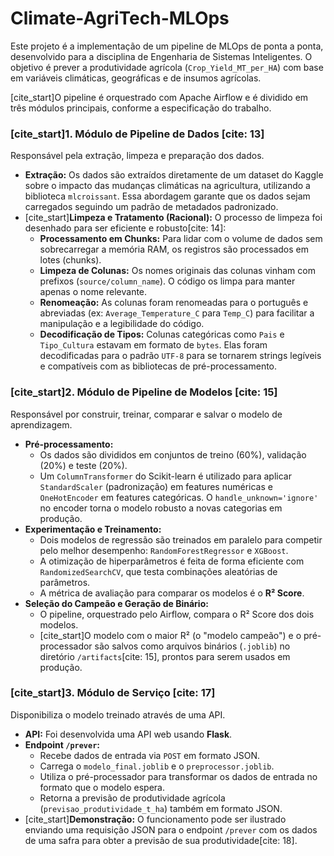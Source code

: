 # Climate-AgriTech-MLOps

Este projeto é a implementação de um pipeline de MLOps de ponta a ponta, desenvolvido para a disciplina de Engenharia de Sistemas Inteligentes. O objetivo é prever a produtividade agrícola (`Crop_Yield_MT_per_HA`) com base em variáveis climáticas, geográficas e de insumos agrícolas.

[cite_start]O pipeline é orquestrado com Apache Airflow e é dividido em três módulos principais, conforme a especificação do trabalho.

### [cite_start]1. Módulo de Pipeline de Dados [cite: 13]

Responsável pela extração, limpeza e preparação dos dados.

* **Extração:** Os dados são extraídos diretamente de um dataset do Kaggle sobre o impacto das mudanças climáticas na agricultura, utilizando a biblioteca `mlcroissant`. Essa abordagem garante que os dados sejam carregados seguindo um padrão de metadados padronizado.
* [cite_start]**Limpeza e Tratamento (Racional):** O processo de limpeza foi desenhado para ser eficiente e robusto[cite: 14]:
    * **Processamento em Chunks:** Para lidar com o volume de dados sem sobrecarregar a memória RAM, os registros são processados em lotes (chunks).
    * **Limpeza de Colunas:** Os nomes originais das colunas vinham com prefixos (`source/column_name`). O código os limpa para manter apenas o nome relevante.
    * **Renomeação:** As colunas foram renomeadas para o português e abreviadas (ex: `Average_Temperature_C` para `Temp_C`) para facilitar a manipulação e a legibilidade do código.
    * **Decodificação de Tipos:** Colunas categóricas como `Pais` e `Tipo_Cultura` estavam em formato de `bytes`. Elas foram decodificadas para o padrão `UTF-8` para se tornarem strings legíveis e compatíveis com as bibliotecas de pré-processamento.

### [cite_start]2. Módulo de Pipeline de Modelos [cite: 15]

Responsável por construir, treinar, comparar e salvar o modelo de aprendizagem.

* **Pré-processamento:**
    * Os dados são divididos em conjuntos de treino (60%), validação (20%) e teste (20%).
    * Um `ColumnTransformer` do Scikit-learn é utilizado para aplicar `StandardScaler` (padronização) em features numéricas e `OneHotEncoder` em features categóricas. O `handle_unknown='ignore'` no encoder torna o modelo robusto a novas categorias em produção.
* **Experimentação e Treinamento:**
    * Dois modelos de regressão são treinados em paralelo para competir pelo melhor desempenho: `RandomForestRegressor` e `XGBoost`.
    * A otimização de hiperparâmetros é feita de forma eficiente com `RandomizedSearchCV`, que testa combinações aleatórias de parâmetros.
    * A métrica de avaliação para comparar os modelos é o **R² Score**.
* **Seleção do Campeão e Geração de Binário:**
    * O pipeline, orquestrado pelo Airflow, compara o R² Score dos dois modelos.
    * [cite_start]O modelo com o maior R² (o "modelo campeão") e o pré-processador são salvos como arquivos binários (`.joblib`) no diretório `/artifacts`[cite: 15], prontos para serem usados em produção.

### [cite_start]3. Módulo de Serviço [cite: 17]

Disponibiliza o modelo treinado através de uma API.

* **API:** Foi desenvolvida uma API web usando **Flask**.
* **Endpoint `/prever`:**
    * Recebe dados de entrada via `POST` em formato JSON.
    * Carrega o `modelo_final.joblib` e o `preprocessor.joblib`.
    * Utiliza o pré-processador para transformar os dados de entrada no formato que o modelo espera.
    * Retorna a previsão de produtividade agrícola (`previsao_produtividade_t_ha`) também em formato JSON.
* [cite_start]**Demonstração:** O funcionamento pode ser ilustrado enviando uma requisição JSON para o endpoint `/prever` com os dados de uma safra para obter a previsão de sua produtividade[cite: 18].